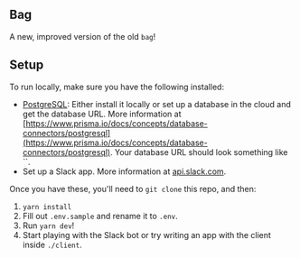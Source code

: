 ## Bag

A new, improved version of the old `bag`!

## Setup

To run locally, make sure you have the following installed:

- [PostgreSQL](https://www.postgresql.org/): Either install it locally or set up a database in the cloud and get the database URL. More information at [https://www.prisma.io/docs/concepts/database-connectors/postgresql](https://www.prisma.io/docs/concepts/database-connectors/postgresql). Your database URL should look something like ``.
- Set up a Slack app. More information at [api.slack.com](https://api.slack.com).

Once you have these, you'll need to `git clone` this repo, and then:

1. `yarn install`
2. Fill out `.env.sample` and rename it to `.env`.
3. Run `yarn dev`!
4. Start playing with the Slack bot or try writing an app with the client inside `./client`.
